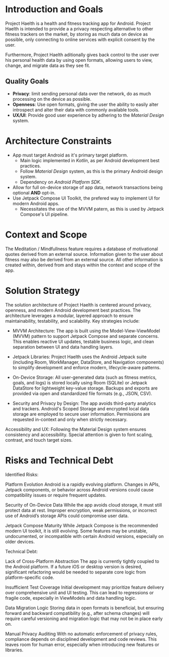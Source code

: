 # Introduction and Goals
Project Haelth is a health and fitness tracking app for Android.
Project Haelth is intended to provide a a privacy respecting alternative to
other fitness trackers on the market, by storing as much data on device as possible,
only connecting to online services with explicit consent by the user.

Furthermore, Project Haelth aditionally gives back control to the user over his
personal health data by using open formats, allowing users to view, change, and migrate
data as they see fit.

## Quality Goals
- **Privacy**: limit sending personal data over the network, do as much processing on
  the device as possible.
- **Openness**: Use open formats, giving the user the ability to easily alter introspect
  and alter their data with commonly available tools.
- **UX/UI**: Provide good user experience by adhering to the _Material Design_ system.

# Architecture Constraints

- App must target Android as it's primary target platform.
  - Main logic implemented in _Kotlin_, as per Android development best practices.
  - Follow _Material Design_ system, as this is the primary Android design system.
  - Dependency on _Android Platform SDK_.
- Allow for full on-device storage of app data, network transactions being optional
  **AND** opt-in.
- Use Jetpack Compose UI Toolkit, the prefered way to implement UI for modern Android apps.
  - Necessitates the use of the MVVM patern, as this is used by Jetpack Compose's UI pipeline.

# Context and Scope

The Meditation / Mindfullness feature requires a database of motivational quotes derived from an external source. Information given to the user about fitness may also be derived from an external source.
All other information is created within, derived from and stays within the context and scope of the app.

# Solution Strategy

The solution architecture of Project Haelth is centered around privacy, openness, and modern Android development best practices. The architecture leverages a modular, layered approach to ensure maintainability, testability, and scalability. Key strategies include:

- MVVM Architecture: The app is built using the Model-View-ViewModel (MVVM) pattern to support Jetpack Compose and separate concerns. This enables reactive UI updates, testable business logic, and clean separation between UI and data handling layers.

- Jetpack Libraries: Project Haelth uses the Android Jetpack suite (including Room, WorkManager, DataStore, and Navigation components) to simplify development and enforce modern, lifecycle-aware patterns.

- On-Device Storage: All user-generated data (such as fitness metrics, goals, and logs) is stored locally using Room (SQLite) or Jetpack DataStore for lightweight key-value storage. Backups and exports are provided via open and standardized file formats (e.g., JSON, CSV).

- Security and Privacy by Design: The app avoids third-party analytics and trackers. Android's Scoped Storage and encrypted local data storage are employed to secure user information. Permissions are requested in-context and only when strictly necessary.

Accessibility and UX: Following the Material Design system ensures consistency and accessibility. Special attention is given to font scaling, contrast, and touch target sizes.

# Risks and Technical Debt

Identified Risks:

Platform Evolution
Android is a rapidly evolving platform. Changes in APIs, Jetpack components, or behavior across Android versions could cause compatibility issues or require frequent updates.

Security of On-Device Data
While the app avoids cloud storage, it must still protect data at rest. Improper encryption, weak permissions, or incorrect use of Android’s storage APIs could compromise user data.

Jetpack Compose Maturity
While Jetpack Compose is the recommended modern UI toolkit, it is still evolving. Some features may be unstable, undocumented, or incompatible with certain Android versions, especially on older devices.

Technical Debt:

Lack of Cross-Platform Abstraction
The app is currently tightly coupled to the Android platform. If a future iOS or desktop version is desired, significant refactoring would be needed to separate core logic from platform-specific code.

Insufficient Test Coverage
Initial development may prioritize feature delivery over comprehensive unit and UI testing. This can lead to regressions or fragile code, especially in ViewModels and data handling logic.

Data Migration Logic
Storing data in open formats is beneficial, but ensuring forward and backward compatibility (e.g., after schema changes) will require careful versioning and migration logic that may not be in place early on.

Manual Privacy Auditing
With no automatic enforcement of privacy rules, compliance depends on disciplined development and code reviews. This leaves room for human error, especially when introducing new features or libraries.

